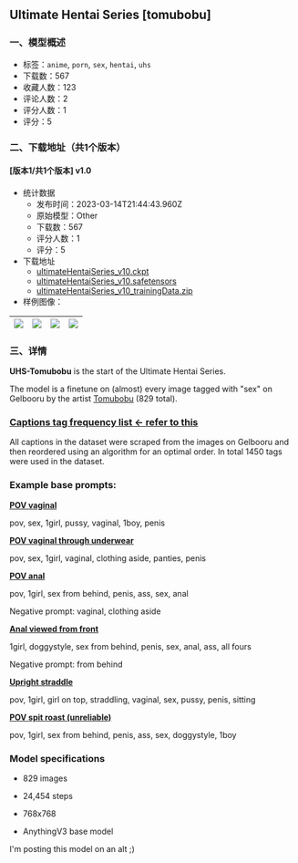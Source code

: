 ## Ultimate Hentai Series [tomubobu]
### 一、模型概述

- 标签：`anime`, `porn`, `sex`, `hentai`, `uhs`
- 下载数：567
- 收藏人数：123
- 评论人数：2
- 评分人数：1
- 评分：5

### 二、下载地址（共1个版本）

#### [版本1/共1个版本] v1.0

- 统计数据
  - 发布时间：2023-03-14T21:44:43.960Z
  - 原始模型：Other
  - 下载数：567
  - 评分人数：1
  - 评分：5
- 下载地址
  - [ultimateHentaiSeries_v10.ckpt](https://civitai.com/api/download/models/20875?type=Model&format=PickleTensor&size=full&fp=fp16)
  - [ultimateHentaiSeries_v10.safetensors](https://civitai.com/api/download/models/20875)
  - [ultimateHentaiSeries_v10_trainingData.zip](https://civitai.com/api/download/models/20875?type=Training%20Data)
- 样例图像：

| <img src="https://image.civitai.com/xG1nkqKTMzGDvpLrqFT7WA/fb2a1d55-8ac0-45d2-a144-c139278a2200/width=450/252333.jpeg" /> | <img src="https://image.civitai.com/xG1nkqKTMzGDvpLrqFT7WA/d13c6861-5176-4662-1e18-c359c5f65400/width=450/221293.jpeg" /> | <img src="https://image.civitai.com/xG1nkqKTMzGDvpLrqFT7WA/77baaeaf-8341-4f44-69a5-6e6625539b00/width=450/221282.jpeg" /> | <img src="https://image.civitai.com/xG1nkqKTMzGDvpLrqFT7WA/edcc7bae-fc57-4732-a007-73b701745700/width=450/221292.jpeg" /> |
| ---- | ---- | ---- | ---- |


### 三、详情
<p><strong>UHS-Tomubobu</strong> is the start of the Ultimate Hentai Series.</p><p>The model is a finetune on (almost) every image tagged with "sex" on Gelbooru by the artist <a target="_blank" rel="ugc" href="https://www.pixiv.net/users/5753136">Tomubobu</a> (829 total).</p><p></p><h3><a target="_blank" rel="ugc" href="https://rentry.org/UHS-Tomubobu-Freq">Captions tag frequency list &lt;- refer to this</a></h3><p>All captions in the dataset were scraped from the images on Gelbooru and then reordered using an algorithm for an optimal order. In total 1450 tags were used in the dataset.</p><p></p><h3>Example base prompts:</h3><p><strong><u>POV vaginal</u></strong></p><p>pov, sex, 1girl, pussy, vaginal, 1boy, penis</p><p><strong><u>POV vaginal through underwear</u></strong></p><p>pov, sex, 1girl, vaginal, clothing aside, panties, penis</p><p><strong><u>POV anal</u></strong></p><p>pov, 1girl, sex from behind, penis, ass, sex, anal</p><p>Negative prompt: vaginal, clothing aside</p><p><strong><u>Anal viewed from front</u></strong></p><p>1girl, doggystyle, sex from behind, penis, sex, anal, ass, all fours</p><p>Negative prompt: from behind</p><p><strong><u>Upright straddle</u></strong></p><p>pov, 1girl, girl on top, straddling, vaginal, sex, pussy, penis, sitting</p><p><strong><u>POV spit roast (unreliable)</u></strong></p><p>pov, 1girl, sex from behind, penis, ass, sex, doggystyle, 1boy</p><p></p><h3>Model specifications</h3><ul><li><p>829 images</p></li><li><p>24,454 steps</p></li><li><p>768x768</p></li><li><p>AnythingV3 base model</p></li></ul><p></p><p>I'm posting this model on an alt ;)</p>